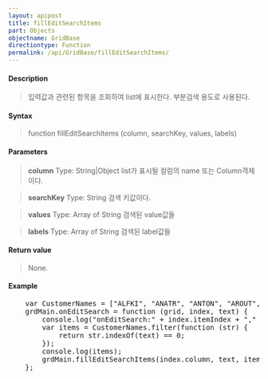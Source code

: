 ```yaml
---
layout: apipost
title: fillEditSearchItems
part: Objects
objectname: GridBase
directiontype: Function
permalink: /api/GridBase/fillEditSearchItems/
---
```



#### Description

> 입력값과 관련된 항목을 조회하여 list에 표시한다. 부분검색 용도로 사용된다.

#### Syntax

> function fillEditSearchItems (column, searchKey, values, labels)

#### Parameters

> **column**
> Type: String\|Object
> list가 표시될 컬럼의 name 또는 Column객체이다.

> **searchKey**
> Type: String
> 검색 키값이다.

> **values**
> Type: Array of String
> 검색된 value값들

> **labels**
> Type: Array of String
> 검색된 label값들

#### Return value

> None.


#### Example

<pre class="prettyprint">
    var CustomerNames = ["ALFKI", "ANATR", "ANTON", "AROUT", "BERGS", "BLAUS"];
    grdMain.onEditSearch = function (grid, index, text) {
        console.log("onEditSearch:" + index.itemIndex + "," + index.column + ", " + text);
        var items = CustomerNames.filter(function (str) {
            return str.indexOf(text) == 0;
        });
        console.log(items);
        grdMain.fillEditSearchItems(index.column, text, items);
    };
</pre>

